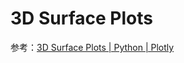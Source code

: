 # 3D Surface Plots

参考：[3D Surface Plots | Python | Plotly](https://plotly.com/python/3d-surface-plots/)
